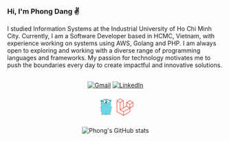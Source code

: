 ### Hi, I'm Phong Dang :v:
I studied Information Systems at the Industrial University of Ho Chi Minh City. Currently, I am a Software Developer based in HCMC, Vietnam, with experience working on systems using AWS, Golang and PHP. I am always open to exploring and working with a diverse range of programming languages and frameworks. My passion for technology motivates me to push the boundaries every day to create impactful and innovative solutions.

##

<div align="center">
  <a href="mailto:phongdang.contact@gmail.com"><img src="https://img.shields.io/badge/-Gmail-%23EA4335?style=for-the-badge&logo=gmail&logoColor=white" target="_blank" alt="Gmail"></a>
  <a href="https://www.linkedin.com/in/phongdangngoc" target="_blank"><img src="https://img.shields.io/badge/-LinkedIn-%230077B5?style=for-the-badge&logo=linkedin&logoColor=white" target="_blank" alt="LinkedIn"/></a>
</div>

###

<div align="center">
  <!--
  <img height="40" src="https://raw.githubusercontent.com/devicons/devicon/master/icons/html5/html5-original.svg" target="_blank" alt="HTML" title="HTML" />
  <img height="40" src="https://raw.githubusercontent.com/devicons/devicon/master/icons/css3/css3-original.svg" target="_blank" alt="CSS" title="CSS" />
  <img height="40" src="https://www.svgrepo.com/show/354431/tailwindcss-icon.svg" target="_blank" alt="TailwindCSS" title="TailwindCSS" />
  <img height="40" src="https://raw.githubusercontent.com/devicons/devicon/master/icons/vuejs/vuejs-original.svg" target="_blank" alt="VueJS" title="VueJS" />
  <img height="40" width="40" src="https://laravel.com/img/logomark.min.svg" target="_blank" alt="Laravel" title="Laravel" />
  <img height="40" src="https://raw.githubusercontent.com/devicons/devicon/master/icons/typescript/typescript-original.svg" alt="TypeScript" title="Typescript" />
  <img 
    height="40" src="https://raw.githubusercontent.com/devicons/devicon/master/icons/materialui/materialui-original.svg" target="_blank" alt="Material UI"       
    title="Material UI" 
  />
  <!-- <img height="40" src="https://raw.githubusercontent.com/devicons/devicon/master/icons/react/react-original.svg" target="_blank" alt="React.JS" title="React.JS" /> -->
  <img height="40" src="https://raw.githubusercontent.com/devicons/devicon/master/icons/go/go-original.svg" alt="Go" title="Go" />
  <img height="40" width="40" src="https://raw.githubusercontent.com/devicons/devicon/master/icons/laravel/laravel-original.svg" target="_blank" alt="Laravel" title="Laravel" />
<!--   <img height="40" src="https://raw.githubusercontent.com/devicons/devicon/master/icons/nodejs/nodejs-original.svg" alt="NodeJS" title="Node.JS" /> -->
<!--   <img height="40" src="https://raw.githubusercontent.com/devicons/devicon/master/icons/typescript/typescript-original.svg" alt="TypeScript" title="Typescript" /> -->
<!--   <img height="40" src="https://raw.githubusercontent.com/devicons/devicon/master/icons/redux/redux-original.svg" alt="Redux" title="Redux" /> -->
<!--   <img height="40" src="https://raw.githubusercontent.com/devicons/devicon/master/icons/nextjs/nextjs-original.svg" alt="NextJS" title="Next.JS" /> -->
<!--   <img height="40" src="https://raw.githubusercontent.com/devicons/devicon/master/icons/nestjs/nestjs-plain.svg" alt="NestJS" title="NestJS" /> -->
<!--   <img height="40" src="https://raw.githubusercontent.com/devicons/devicon/master/icons/svelte/svelte-original.svg" alt="Svelte" title="Svelte" /> -->
<!--   <img height="40" src="https://raw.githubusercontent.com/devicons/devicon/master/icons/postgresql/postgresql-original.svg" alt="PostgreSQL" title="PostgreSQL" /> -->
<!--   <img height="40" src="https://raw.githubusercontent.com/devicons/devicon/master/icons/graphql/graphql-plain.svg" alt="GraphQL" title="GraphQL" /> -->
<!--   <img height="40" src="https://raw.githubusercontent.com/devicons/devicon/master/icons/git/git-plain.svg" alt="Git" title="Git" /> -->
<!--   <img height="40" src="https://raw.githubusercontent.com/devicons/devicon/master/icons/kotlin/kotlin-original.svg" alt="Kotlin" title="Kotlin" /> -->
<!--   <img height="40" src="https://raw.githubusercontent.com/devicons/devicon/master/icons/swift/swift-original.svg" alt="Swift" title="Swift" /> -->
<!--   <img height="40" src="https://raw.githubusercontent.com/devicons/devicon/master/icons/vuejs/vuejs-plain.svg" alt="Swift" title="Swift" /> -->
<!--   <img height="40" src="https://raw.githubusercontent.com/devicons/devicon/master/icons/laravel/laravel-plain.svg" alt="Swift" title="Swift" /> -->
</div>

###

<div align="center">

![Phong's GitHub stats](https://github-readme-stats.vercel.app/api/top-langs/?username=phongdangngoc&hide_progress=true)
  
</div>





